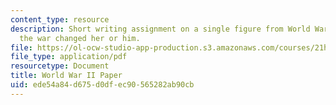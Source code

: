 ```yaml
---
content_type: resource
description: Short writing assignment on a single figure from World War II and how
  the war changed her or him.
file: https://ol-ocw-studio-app-production.s3.amazonaws.com/courses/21h-223-war-american-society-fall-2002/ede54a84d675d0dfec90565282ab90cb_war_3_assign1002.pdf
file_type: application/pdf
resourcetype: Document
title: World War II Paper
uid: ede54a84-d675-d0df-ec90-565282ab90cb
---
```

